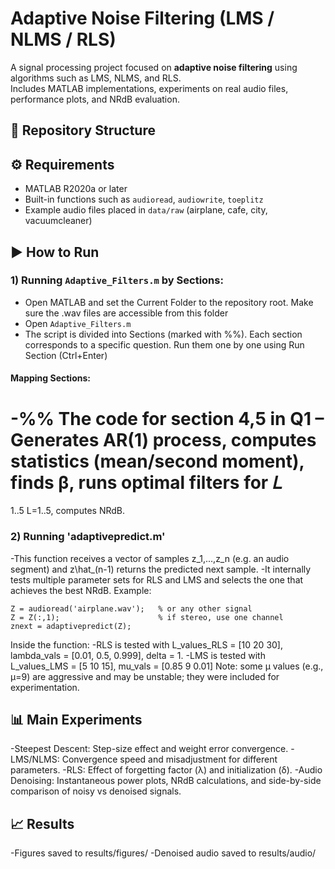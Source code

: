 # Adaptive Noise Filtering (LMS / NLMS / RLS)

A signal processing project focused on **adaptive noise filtering** using algorithms such as LMS, NLMS, and RLS.  
Includes MATLAB implementations, experiments on real audio files, performance plots, and NRdB evaluation.

## 📂 Repository Structure


## ⚙️ Requirements
- MATLAB R2020a or later  
- Built-in functions such as `audioread`, `audiowrite`, `toeplitz`  
- Example audio files placed in `data/raw` (airplane, cafe, city, vacuumcleaner)

## ▶️ How to Run
### 1) Running `Adaptive_Filters.m` by Sections:

- Open MATLAB and set the Current Folder to the repository root. Make sure the .wav files are accessible from this folder
- Open `Adaptive_Filters.m`
- The script is divided into Sections (marked with %%). Each section corresponds to a specific question. Run them one by one using Run Section (Ctrl+Enter)

#### Mapping Sections:

-%% The code for section 4,5 in Q1 – Generates AR(1) process, computes statistics (mean/second moment), finds β, runs optimal filters for 
𝐿
=
1..5
L=1..5, computes NRdB.


### 2) Running 'adaptivepredict.m'
   -This function receives a vector of samples z_1,...,z_n (e.g. an audio segment) and z\hat_(n-1) returns the predicted next sample.
   -It internally tests multiple parameter sets for RLS and LMS and selects the one that achieves the best NRdB.
   Example:

   ```
   Z = audioread('airplane.wav');   % or any other signal
   Z = Z(:,1);                      % if stereo, use one channel
   znext = adaptivepredict(Z);
   ```


   Inside the function:
   -RLS is tested with L_values_RLS = [10 20 30], lambda_vals = [0.01, 0.5, 0.999], delta = 1.
   -LMS is tested with L_values_LMS = [5 10 15], mu_vals = [0.85 9 0.01]
   Note: some μ values (e.g., μ=9) are aggressive and may be unstable; they were included for experimentation.


## 📊 Main Experiments

-Steepest Descent: Step-size effect and weight error convergence.
-LMS/NLMS: Convergence speed and misadjustment for different parameters.
-RLS: Effect of forgetting factor (λ) and initialization (δ).
-Audio Denoising: Instantaneous power plots, NRdB calculations, and side-by-side comparison of noisy vs denoised signals.

## 📈 Results
-Figures saved to results/figures/
-Denoised audio saved to results/audio/
   

